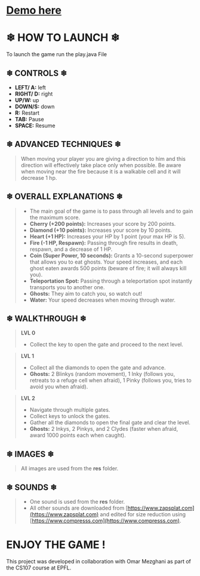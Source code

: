 # [Demo here](https://www.youtube.com/watch?v=doSPkqdf-5w)



# ❄ HOW TO LAUNCH ❄
To launch the game run the play.java File

## ❄ CONTROLS ❄ 
* **LEFT/ A:** left 
* **RIGHT/ D:** right 
* **UP/W:** up 
* **DOWN/S:** down 
* **R:** Restart
* **TAB:** Pause 
* **SPACE:** Resume

## ❄ ADVANCED TECHNIQUES ❄
> When moving your player you are giving a direction to him and this direction will effectively take place only when possible. Be aware when moving near the fire because it is a walkable cell and it will decrease 1 hp.

## ❄ OVERALL EXPLANATIONS ❄
> * The main goal of the game is to pass through all levels and to gain the maximum score.
> * **Cherry (+200 points):** Increases your score by 200 points.
> * **Diamond (+10 points):** Increases your score by 10 points.
> * **Heart (+1 HP):** Increases your HP by 1 point (your max HP is 5).
> * **Fire (-1 HP, Respawn):**  Passing through fire results in death, respawn, and a decrease of 1 HP.
> * **Coin (Super Power, 10 seconds):** Grants a 10-second superpower that allows you to eat ghosts. Your speed increases, and each ghost eaten awards 500 points (beware of fire; it will always kill you).
> * **Teleportation Spot:** Passing through a teleportation spot instantly transports you to another one.
> * **Ghosts:** They aim to catch you, so watch out!
> * **Water:** Your speed decreases when moving through water.

## ❄ WALKTHROUGH ❄

> **LVL 0**
> * Collect the key to open the gate and proceed to the next level.

> **LVL 1**
> * Collect all the diamonds to open the gate and advance.
> * **Ghosts:** 2 Blinkys (random movement), 1 Inky (follows you, retreats to a refuge cell when afraid), 1 Pinky (follows you, tries to avoid you when afraid). 

> **LVL 2**
> * Navigate through multiple gates.
> * Collect keys to unlock the gates.
> * Gather all the diamonds to open the final gate and clear the level.
> * **Ghosts:** 2 Inkys, 2 Pinkys, and 2 Clydes (faster when afraid, award 1000 points each when caught).

## ❄ IMAGES ❄
> All images are used from the **res** folder.

## ❄ SOUNDS ❄
> * One sound is used from the **res** folder.
> * All other sounds are downloaded from [https://www.zapsplat.com](https://www.zapsplat.com) and edited for size reduction using [https://www.compresss.com](https://www.compresss.com).


ENJOY THE GAME ! 
================================================================


This project  was developed in collaboration with Omar Mezghani as part of the CS107 course at EPFL.
